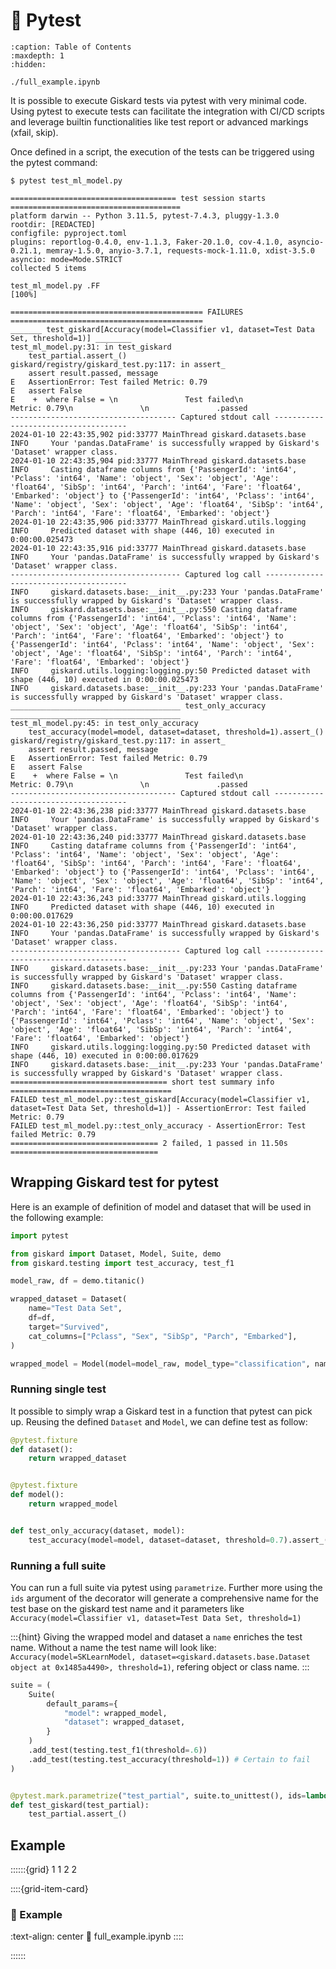 # 🧪 Pytest

```{toctree}
:caption: Table of Contents
:maxdepth: 1
:hidden:

./full_example.ipynb
```


It is possible to execute Giskard tests via pytest with very minimal code. Using pytest to execute tests can facilitate the integration with CI/CD scripts and leverage builtin functionalities like test report or advanced markings (xfail, skip).

Once defined in a script, the execution of the tests can be triggered using the pytest command:

```console
$ pytest test_ml_model.py

===================================== test session starts ======================================
platform darwin -- Python 3.11.5, pytest-7.4.3, pluggy-1.3.0
rootdir: [REDACTED]
configfile: pyproject.toml
plugins: reportlog-0.4.0, env-1.1.3, Faker-20.1.0, cov-4.1.0, asyncio-0.21.1, memray-1.5.0, anyio-3.7.1, requests-mock-1.11.0, xdist-3.5.0
asyncio: mode=Mode.STRICT
collected 5 items                                                                              

test_ml_model.py .FF                                                                   [100%]

=========================================== FAILURES ===========================================
_______ test_giskard[Accuracy(model=Classifier v1, dataset=Test Data Set, threshold=1)] ________
test_ml_model.py:31: in test_giskard
    test_partial.assert_()
giskard/registry/giskard_test.py:117: in assert_
    assert result.passed, message
E   AssertionError: Test failed Metric: 0.79
E   assert False
E    +  where False = \n               Test failed\n               Metric: 0.79\n               \n               .passed
------------------------------------- Captured stdout call -------------------------------------
2024-01-10 22:43:35,902 pid:33777 MainThread giskard.datasets.base INFO     Your 'pandas.DataFrame' is successfully wrapped by Giskard's 'Dataset' wrapper class.
2024-01-10 22:43:35,904 pid:33777 MainThread giskard.datasets.base INFO     Casting dataframe columns from {'PassengerId': 'int64', 'Pclass': 'int64', 'Name': 'object', 'Sex': 'object', 'Age': 'float64', 'SibSp': 'int64', 'Parch': 'int64', 'Fare': 'float64', 'Embarked': 'object'} to {'PassengerId': 'int64', 'Pclass': 'int64', 'Name': 'object', 'Sex': 'object', 'Age': 'float64', 'SibSp': 'int64', 'Parch': 'int64', 'Fare': 'float64', 'Embarked': 'object'}
2024-01-10 22:43:35,906 pid:33777 MainThread giskard.utils.logging INFO     Predicted dataset with shape (446, 10) executed in 0:00:00.025473
2024-01-10 22:43:35,916 pid:33777 MainThread giskard.datasets.base INFO     Your 'pandas.DataFrame' is successfully wrapped by Giskard's 'Dataset' wrapper class.
-------------------------------------- Captured log call ---------------------------------------
INFO     giskard.datasets.base:__init__.py:233 Your 'pandas.DataFrame' is successfully wrapped by Giskard's 'Dataset' wrapper class.
INFO     giskard.datasets.base:__init__.py:550 Casting dataframe columns from {'PassengerId': 'int64', 'Pclass': 'int64', 'Name': 'object', 'Sex': 'object', 'Age': 'float64', 'SibSp': 'int64', 'Parch': 'int64', 'Fare': 'float64', 'Embarked': 'object'} to {'PassengerId': 'int64', 'Pclass': 'int64', 'Name': 'object', 'Sex': 'object', 'Age': 'float64', 'SibSp': 'int64', 'Parch': 'int64', 'Fare': 'float64', 'Embarked': 'object'}
INFO     giskard.utils.logging:logging.py:50 Predicted dataset with shape (446, 10) executed in 0:00:00.025473
INFO     giskard.datasets.base:__init__.py:233 Your 'pandas.DataFrame' is successfully wrapped by Giskard's 'Dataset' wrapper class.
______________________________________ test_only_accuracy ______________________________________
test_ml_model.py:45: in test_only_accuracy
    test_accuracy(model=model, dataset=dataset, threshold=1).assert_()
giskard/registry/giskard_test.py:117: in assert_
    assert result.passed, message
E   AssertionError: Test failed Metric: 0.79
E   assert False
E    +  where False = \n               Test failed\n               Metric: 0.79\n               \n               .passed
------------------------------------- Captured stdout call -------------------------------------
2024-01-10 22:43:36,238 pid:33777 MainThread giskard.datasets.base INFO     Your 'pandas.DataFrame' is successfully wrapped by Giskard's 'Dataset' wrapper class.
2024-01-10 22:43:36,240 pid:33777 MainThread giskard.datasets.base INFO     Casting dataframe columns from {'PassengerId': 'int64', 'Pclass': 'int64', 'Name': 'object', 'Sex': 'object', 'Age': 'float64', 'SibSp': 'int64', 'Parch': 'int64', 'Fare': 'float64', 'Embarked': 'object'} to {'PassengerId': 'int64', 'Pclass': 'int64', 'Name': 'object', 'Sex': 'object', 'Age': 'float64', 'SibSp': 'int64', 'Parch': 'int64', 'Fare': 'float64', 'Embarked': 'object'}
2024-01-10 22:43:36,243 pid:33777 MainThread giskard.utils.logging INFO     Predicted dataset with shape (446, 10) executed in 0:00:00.017629
2024-01-10 22:43:36,250 pid:33777 MainThread giskard.datasets.base INFO     Your 'pandas.DataFrame' is successfully wrapped by Giskard's 'Dataset' wrapper class.
-------------------------------------- Captured log call ---------------------------------------
INFO     giskard.datasets.base:__init__.py:233 Your 'pandas.DataFrame' is successfully wrapped by Giskard's 'Dataset' wrapper class.
INFO     giskard.datasets.base:__init__.py:550 Casting dataframe columns from {'PassengerId': 'int64', 'Pclass': 'int64', 'Name': 'object', 'Sex': 'object', 'Age': 'float64', 'SibSp': 'int64', 'Parch': 'int64', 'Fare': 'float64', 'Embarked': 'object'} to {'PassengerId': 'int64', 'Pclass': 'int64', 'Name': 'object', 'Sex': 'object', 'Age': 'float64', 'SibSp': 'int64', 'Parch': 'int64', 'Fare': 'float64', 'Embarked': 'object'}
INFO     giskard.utils.logging:logging.py:50 Predicted dataset with shape (446, 10) executed in 0:00:00.017629
INFO     giskard.datasets.base:__init__.py:233 Your 'pandas.DataFrame' is successfully wrapped by Giskard's 'Dataset' wrapper class.
=================================== short test summary info ====================================
FAILED test_ml_model.py::test_giskard[Accuracy(model=Classifier v1, dataset=Test Data Set, threshold=1)] - AssertionError: Test failed Metric: 0.79
FAILED test_ml_model.py::test_only_accuracy - AssertionError: Test failed Metric: 0.79
================================= 2 failed, 1 passed in 11.50s =================================
```

## Wrapping Giskard test for pytest

Here is an example of definition of model and dataset that will be used in the following example:

```python
import pytest

from giskard import Dataset, Model, Suite, demo
from giskard.testing import test_accuracy, test_f1

model_raw, df = demo.titanic()

wrapped_dataset = Dataset(
    name="Test Data Set",
    df=df,
    target="Survived",
    cat_columns=["Pclass", "Sex", "SibSp", "Parch", "Embarked"],
)

wrapped_model = Model(model=model_raw, model_type="classification", name="Classifier v1")
```

### Running single test

It possible to simply wrap a Giskard test in a function that pytest can pick up. Reusing the defined `Dataset` and `Model`, we can define test as follow:

```python
@pytest.fixture
def dataset():
    return wrapped_dataset


@pytest.fixture
def model():
    return wrapped_model


def test_only_accuracy(dataset, model):
    test_accuracy(model=model, dataset=dataset, threshold=0.7).assert_()
```

### Running a full suite

You can run a full suite via pytest using `parametrize`. Further more using the `ids` argument of the decorator will generate a comprehensive name for the test base on the giskard test name and it parameters like `Accuracy(model=Classifier v1, dataset=Test Data Set, threshold=1)`

:::{hint}
Giving the wrapped model and dataset a `name` enriches the test name. Without a name the test name will look like:
`Accuracy(model=SKLearnModel, dataset=<giskard.datasets.base.Dataset object at 0x1485a4490>, threshold=1)`, refering object or class name.
:::

```python
suite = (
    Suite(
        default_params={
            "model": wrapped_model,
            "dataset": wrapped_dataset,
        }
    )
    .add_test(testing.test_f1(threshold=.6))
    .add_test(testing.test_accuracy(threshold=1)) # Certain to fail
)


@pytest.mark.parametrize("test_partial", suite.to_unittest(), ids=lambda t: t.fullname)
def test_giskard(test_partial):
    test_partial.assert_()
```

## Example

::::::{grid} 1 1 2 2

::::{grid-item-card} <br/><h3>🐍 Example</h3>
:text-align: center
:link: full_example.ipynb
::::

::::::
